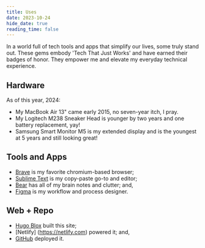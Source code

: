 ```yaml
---
title: Uses
date: 2023-10-24
hide_date: true
reading_time: false
---
```


In a world full of tech tools and apps that simplify our lives, some truly stand out. These gems embody 'Tech That Just Works' and have earned their badges of honor. They empower me and elevate my everyday technical experience.

## Hardware

As of this year, 2024:

- My MacBook Air 13" came early 2015, no seven-year itch, I pray.
- My Logitech M238 Sneaker Head is younger by two years and one battery replacement, yay!
- Samsung Smart Monitor M5 is my extended display and is the youngest at 5 years and still looking great!

## Tools and Apps

- [Brave](https://brave.com) is my favorite chromium-based browser;
- [Sublime Text](https://sublimetext.com/) is my copy-paste go-to and editor;
- [Bear](https://bear.app) has all of my brain notes and clutter; and,
- [Figma](https://figma.com) is my workflow and process designer.

## Web + Repo

- [Hugo Blox](https://hugoblox.com) built this site;
- [Netlify] (https://netlify.com) powered it; and,
- [GitHub](https://github.io) deployed it.